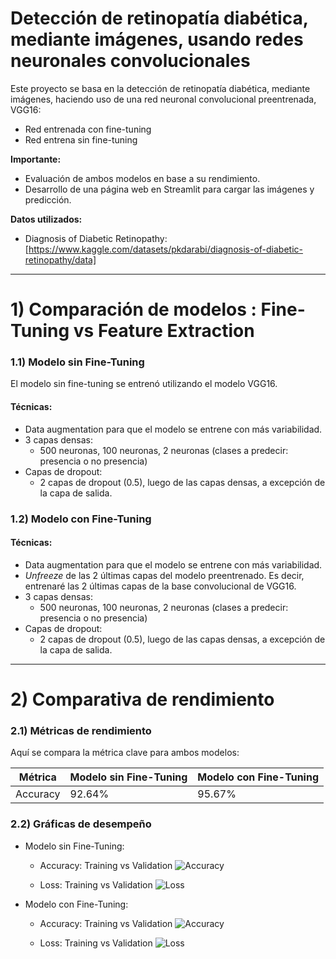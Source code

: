 # Detección de retinopatía diabética, mediante imágenes, usando redes neuronales convolucionales
Este proyecto se basa en la detección de retinopatía diabética, mediante imágenes, haciendo uso de una red neuronal convolucional preentrenada, VGG16:
- Red entrenada con fine-tuning
- Red entrena sin fine-tuning

**Importante:**
* Evaluación de ambos modelos en base a su rendimiento.
* Desarrollo de una página web en Streamlit para cargar las imágenes y predicción.

**Datos utilizados:**
- Diagnosis of Diabetic Retinopathy: [https://www.kaggle.com/datasets/pkdarabi/diagnosis-of-diabetic-retinopathy/data]

-----

# 1) Comparación de modelos : Fine-Tuning vs Feature Extraction

### 1.1) Modelo sin Fine-Tuning
El modelo sin fine-tuning se entrenó utilizando el modelo VGG16.

#### **Técnicas:** 
- Data augmentation para que el modelo se entrene con más variabilidad.
- 3 capas densas:
  - 500 neuronas, 100 neuronas, 2 neuronas (clases a predecir: presencia o no presencia)
- Capas de dropout:
  - 2 capas de dropout (0.5), luego de las capas densas, a excepción de la capa de salida.


### 1.2) Modelo con Fine-Tuning
#### **Técnicas:** 
- Data augmentation para que el modelo se entrene con más variabilidad.
- *Unfreeze* de las 2 últimas capas del modelo preentrenado. Es decir, entrenaré las 2 últimas capas de la base convolucional de VGG16.
- 3 capas densas:
  - 500 neuronas, 100 neuronas, 2 neuronas (clases a predecir: presencia o no presencia)
- Capas de dropout:
  - 2 capas de dropout (0.5), luego de las capas densas, a excepción de la capa de salida.

-----

# 2) Comparativa de rendimiento

### 2.1) Métricas de rendimiento
Aquí se compara la métrica clave para ambos modelos:

| Métrica      | Modelo sin Fine-Tuning | Modelo con Fine-Tuning |
|--------------|------------------------|------------------------|
|  Accuracy    | 92.64%                 | 95.67%                 |


### 2.2) Gráficas de desempeño
- Modelo sin Fine-Tuning:
  - Accuracy: Training vs Validation 
    ![Accuracy](link)

  - Loss: Training vs Validation
    ![Loss](link)

- Modelo con Fine-Tuning:
  - Accuracy: Training vs Validation
    ![Accuracy](link)

  - Loss: Training vs Validation
    ![Loss](link)
